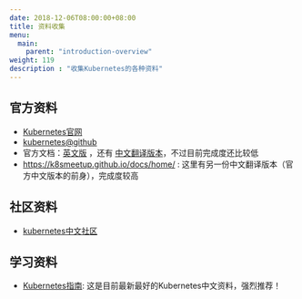 ```yaml
---
date: 2018-12-06T08:00:00+08:00
title: 资料收集
menu:
  main:
    parent: "introduction-overview"
weight: 119
description : "收集Kubernetes的各种资料"
---
```


## 官方资料

- [Kubernetes官网](https://kubernetes.io/)
- [kubernetes@github](https://github.com/kubernetes/kubernetes)
- 官方文档：[英文版](https://kubernetes.io/docs/home/) ，还有 [中文翻译版本](https://kubernetes.io/zh/docs/home/)，不过目前完成度还比较低
- https://k8smeetup.github.io/docs/home/ : 这里有另一份中文翻译版本（官方中文版本的前身），完成度较高

## 社区资料

- [kubernetes中文社区](https://www.kubernetes.org.cn/)

## 学习资料

- [Kubernetes指南](https://feisky.gitbooks.io/kubernetes/): 这是目前最新最好的Kubernetes中文资料，强烈推荐！

